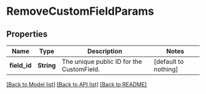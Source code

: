 # RemoveCustomFieldParams


## Properties
Name | Type | Description | Notes
------------ | ------------- | ------------- | -------------
**field_id** | **String** | The unique public ID for the CustomField. | [default to nothing]


[[Back to Model list]](../README.md#models) [[Back to API list]](../README.md#api-endpoints) [[Back to README]](../README.md)


